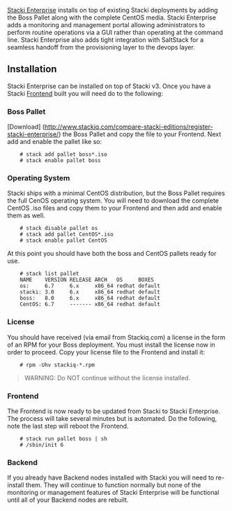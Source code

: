 [Stacki Enterprise](http://stackiq.com/compare-stacki-editions/) installs on top of existing Stacki deployments by adding the Boss Pallet along with the complete CentOS media.  Stacki Enterprise adds a monitoring and management portal allowing administrators to perform routine operations via a GUI rather than operating at the command line.  Stacki Enterprise also adds tight integration with SaltStack for a seamless handoff from the provisioning layer to the devops layer.

## Installation

Stacki Enterprise can be installed on top of Stacki v3.  Once you have a Stacki [Frontend](Frontend-Installation) built you will need do to the following:

### Boss Pallet

[Download] (http://www.stackiq.com/compare-stacki-editions/register-stacki-enterprise/) the Boss Pallet and copy the file to your Frontend.  Next add and enable the pallet like so:

        # stack add pallet boss*.iso
        # stack enable pallet boss

### Operating System

Stacki ships with a minimal CentOS distribution, but the Boss Pallet requires the full CenOS operating system.  You will need to download the complete CentOS .iso files and copy them to your Frontend and then add and enable them as well.

        # stack disable pallet os
        # stack add pallet CentOS*.iso
        # stack enable pallet CentOS

At this point you should have both the boss and CentOS pallets ready for use.

        # stack list pallet
        NAME    VERSION RELEASE ARCH   OS     BOXES  
        os:     6.7     6.x     x86_64 redhat default
        stacki: 3.0     6.x     x86_64 redhat default
        boss:   8.0     6.x     x86_64 redhat default
        CentOS: 6.7     ------- x86_64 redhat default

### License

You should have received (via email from Stackiq.com) a license in the form of an RPM for your Boss deployment.  You must install the license now in order to proceed.  Copy your license file to the Frontend and install it:

        # rpm -Uhv stackiq-*.rpm

> WARNING: Do NOT continue without the license installed.

### Frontend

The Frontend is now ready to be updated from Stacki to Stacki Enterprise.  The process will take several minutes but is automated.  Do the following, note the last step will reboot the Frontend.

        # stack run pallet boss | sh
        # /sbin/init 6

### Backend

If you already have Backend nodes installed with Stacki you will need to re-install them.  They will continue to function normally but none of the monitoring or management features of Stacki Enterprise will be functional until all of your Backend nodes are rebuilt.

